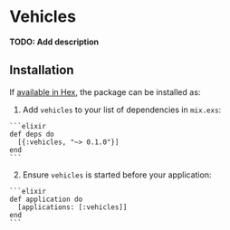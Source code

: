 # Vehicles

**TODO: Add description**

## Installation

If [available in Hex](https://hex.pm/docs/publish), the package can be installed as:

  1. Add `vehicles` to your list of dependencies in `mix.exs`:

    ```elixir
    def deps do
      [{:vehicles, "~> 0.1.0"}]
    end
    ```

  2. Ensure `vehicles` is started before your application:

    ```elixir
    def application do
      [applications: [:vehicles]]
    end
    ```

